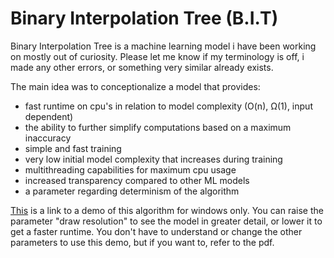# Binary Interpolation Tree (B.I.T)

Binary Interpolation Tree is a machine learning model i have been working on mostly out of curiosity. Please let me know if my terminology is off, i made any other errors, or something very similar already exists. 

The main idea was to conceptionalize a model that provides:

* fast runtime on cpu's in relation to model complexity (O(n), Ω(1), input dependent)
* the ability to further simplify computations based on a maximum inaccuracy
* simple and fast training
* very low initial model complexity that increases during training
* multithreading capabilities for maximum cpu usage
* increased transparency compared to other ML models
* a parameter regarding determinism of the algorithm

[This](https://drive.google.com/file/d/1mDMku4T8uCZnjdzAG7C-Xv823dV930m_/view?usp=sharing) is a link to a demo of this algorithm for windows only. You can raise the parameter "draw resolution" to see the model in greater detail, or lower it to get a faster runtime. You don't have to understand or change the other parameters to use this demo, but if you want to, refer to the pdf.
